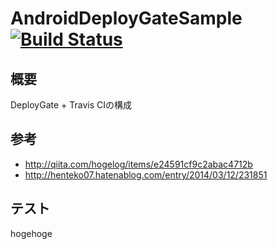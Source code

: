 # AndroidDeployGateSample [![Build Status](https://travis-ci.org/operando/AndroidDeployGateSample.svg?branch=master)](https://travis-ci.org/operando/AndroidDeployGateSample)


## 概要

DeployGate + Travis CIの構成


## 参考

* http://qiita.com/hogelog/items/e24591cf9c2abac4712b
* http://henteko07.hatenablog.com/entry/2014/03/12/231851

## テスト

hogehoge